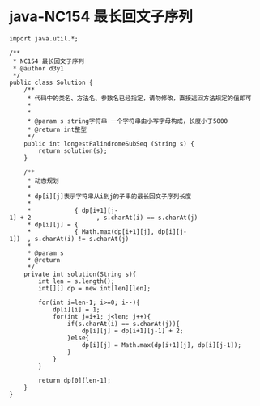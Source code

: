# java-NC154 最长回文子序列


    import java.util.*;
    
    /**
     * NC154 最长回文子序列
     * @author d3y1
     */
    public class Solution {
        /**
         * 代码中的类名、方法名、参数名已经指定，请勿修改，直接返回方法规定的值即可
         *
         *
         * @param s string字符串 一个字符串由小写字母构成，长度小于5000
         * @return int整型
         */
        public int longestPalindromeSubSeq (String s) {
            return solution(s);
        }
    
        /**
         * 动态规划
         *
         * dp[i][j]表示字符串从i到j的子串的最长回文子序列长度
         *
         *            { dp[i+1][j-1] + 2                  , s.charAt(i) == s.charAt(j)
         * dp[i][j] = {
         *            { Math.max(dp[i+1][j], dp[i][j-1])  , s.charAt(i) != s.charAt(j)
         *
         * @param s
         * @return
         */
        private int solution(String s){
            int len = s.length();
            int[][] dp = new int[len][len];
    
            for(int i=len-1; i>=0; i--){
                dp[i][i] = 1;
                for(int j=i+1; j<len; j++){
                    if(s.charAt(i) == s.charAt(j)){
                        dp[i][j] = dp[i+1][j-1] + 2;
                    }else{
                        dp[i][j] = Math.max(dp[i+1][j], dp[i][j-1]);
                    }
                }
            }
    
            return dp[0][len-1];
        }
    }

  

